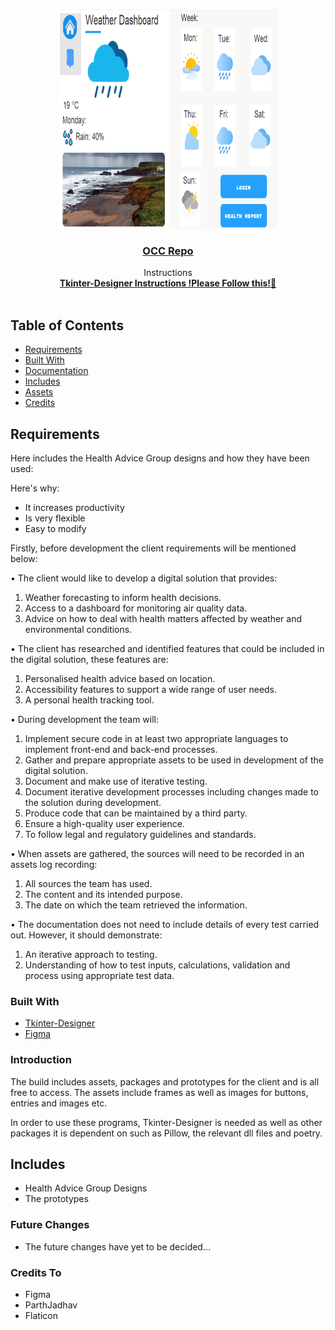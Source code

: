 <!--
repo name: OCC-Mock
description: Documentation of the OCC Mock Designs
github name:  FindlayProgramming
link: https://github.com/FindlayProgramming/OCC-Mock
logo path: Images/Dashboard1.png
screenshot:
twitter: username
email: findlay.duffey2@gmail.com
-->



<!-- PROJECT LOGO -->
<br />
<p align="center">
    <a href="https://github.com/FindlayProgramming">
        <img src="Images/Dashboard1.png" alt="Logo" width="350" height="350">
    </a>
<h3 align="center"><a href="https://github.com/FindlayProgramming">OCC Repo</a></h3>
    <p align="center">
        Instructions
        <br />
        <a href="https://github.com/ParthJadhav/Tkinter-Designer/blob/master/docs/instructions.md"><strong>Tkinter-Designer Instructions !Please Follow this!📃</strong></a>
        <br />
        <br />
    </p>
</p>



<!-- TABLE OF CONTENTS -->
## Table of Contents
  - [Requirements](#Requirements)
- [Built With](#Built-with)
- [Documentation](#Documentation)
- [Includes](#Includes)
- [Assets](#Assets)
- [Credits](#Credits)

<!-- Requirements -->
## Requirements

Here includes the Health Advice Group designs and how they have been used:

Here's why:
* It increases productivity
* Is very flexible
* Easy to modify

Firstly, before development the client requirements will be mentioned below:

•	The client would like to develop a digital solution that provides:
1.	Weather forecasting to inform health decisions.
2.	Access to a dashboard for monitoring air quality data.
3.	Advice on how to deal with health matters affected by weather and environmental conditions.

•	The client has researched and identified features that could be included in the digital solution, these features are:
1.	Personalised health advice based on location.
2.	Accessibility features to support a wide range of user needs.
3.	A personal health tracking tool.

•	During development the team will:
1.	Implement secure code in at least two appropriate languages to implement front-end and back-end processes.
2.	Gather and prepare appropriate assets to be used in development of the digital solution.
3.	Document and make use of iterative testing.
4.	Document iterative development processes including changes made to the solution during development.
5.	Produce code that can be maintained by a third party.
6.	Ensure a high-quality user experience.
7.	To follow legal and regulatory guidelines and standards.

•	When assets are gathered, the sources will need to be recorded in an assets log recording:
1.	All sources the team has used.
2.	The content and its intended purpose.
3.	The date on which the team retrieved the information.

•	The documentation does not need to include details of every test carried out. However, it should demonstrate:
1.	An iterative approach to testing.
2.	Understanding of how to test inputs, calculations, validation and process using appropriate test data.


### Built With
* [Tkinter-Designer]()
* [Figma]()

### Introduction

The build includes assets, packages and prototypes for the client and is all free to access. The assets include frames as well as images for buttons, entries and images etc.

In order to use these programs, Tkinter-Designer is needed as well as other packages it is dependent on such as Pillow, the relevant dll files and poetry.


<!-- Includes -->
## Includes
* Health Advice Group Designs
* The prototypes

### Future Changes

* The future changes have yet to be decided...

### Credits To
* Figma
* ParthJadhav
* Flaticon
